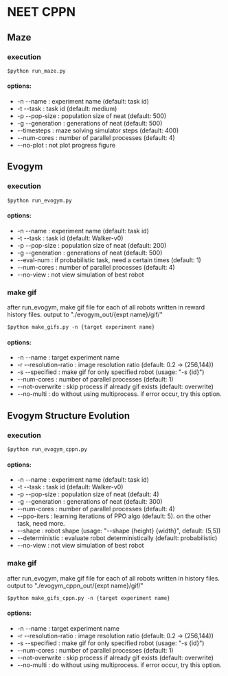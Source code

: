 # NEET CPPN


## Maze
### execution
```
$python run_maze.py
```
#### options:
- -n --name       : experiment name (default: task id)
- -t --task       : task id (default: medium)
- -p --pop-size   : population size of neat (default: 500)
- -g --generation : generations of neat (default: 500)
- --timesteps     : maze solving simulator steps (default: 400)
- --num-cores     : number of parallel processes (default: 4)
- --no-plot       : not plot progress figure


## Evogym
### execution
```
$python run_evogym.py
```
#### options:
- -n --name       : experiment name (default: task id)
- -t --task       : task id (default: Walker-v0)
- -p --pop-size   : population size of neat (default: 200)
- -g --generation : generations of neat (default: 500)
- --eval-num      : if probabilistic task, need a certain times (default: 1)
- --num-cores     : number of parallel processes (default: 4)
- --no-view       : not view simulation of best robot

### make gif
after run_evogym, make gif file for each of all robots written in reward history files.
output to "./evogym_out/{expt name}/gif/"
```
$python make_gifs.py -n {target experiment name}
```
#### options:
- -n --name             : target experiment name
- -r --resolution-ratio : image resolution ratio (default: 0.2 -> (256,144))
- -s --specified        : make gif for only specified robot (usage: "-s {id}")
- --num-cores           : number of parallel processes (default: 1)
- --not-overwrite       : skip process if already gif exists (default: overwrite)
- --no-multi            : do without using multiprocess. if error occur, try this option.


## Evogym Structure Evolution
### execution
```
$python run_evogym_cppn.py
```
#### options:
- -n --name       : experiment name (default: task id)
- -t --task       : task id (default: Walker-v0)
- -p --pop-size   : population size of neat (default: 4)
- -g --generation : generations of neat (default: 300)
- --num-cores     : number of parallel processes (default: 4)
- --ppo-iters     : learning iterations of PPO algo (default: 5). on the other task, need more.
- --shape         : robot shape (usage: "--shape {height} {width}", default: (5,5))
- --deterministic : evaluate robot deterministically (default: probabilistic)
- --no-view       : not view simulation of best robot

### make gif
after run_evogym, make gif file for each of all robots written in history files.
output to "./evogym_cppn_out/{expt name}/gif/"
```
$python make_gifs_cppn.py -n {target experiment name}
```
#### options:
- -n --name             : target experiment name
- -r --resolution-ratio : image resolution ratio (default: 0.2 -> (256,144))
- -s --specified        : make gif for only specified robot (usage: "-s {id}")
- --num-cores           : number of parallel processes (default: 1)
- --not-overwrite       : skip process if already gif exists (default: overwrite)
- --no-multi            : do without using multiprocess. if error occur, try this option.
